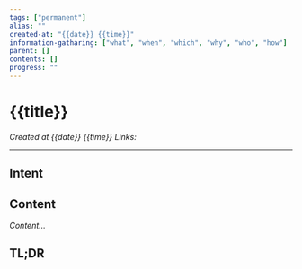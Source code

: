 ```yaml
---
tags: ["permanent"]
alias: ""
created-at: "{{date}} {{time}}"
information-gatharing: ["what", "when", "which", "why", "who", "how"]
parent: []
contents: []
progress: ""
---
```

# {{title}}
*Created at {{date}} {{time}}*
*Links:*

---

## Intent

## Content
*Content...*

## TL;DR


